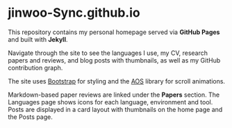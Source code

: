 # jinwoo-Sync.github.io

This repository contains my personal homepage served via **GitHub Pages** and built with **Jekyll**.

Navigate through the site to see the languages I use, my CV, research papers and reviews, and blog posts with thumbnails, as well as my GitHub contribution graph.

The site uses [Bootstrap](https://getbootstrap.com/) for styling and the [AOS](https://github.com/michalsnik/aos) library for scroll animations.

Markdown-based paper reviews are linked under the **Papers** section.
The Languages page shows icons for each language, environment and tool. Posts are displayed in a card layout with thumbnails on the home page and the Posts page.

